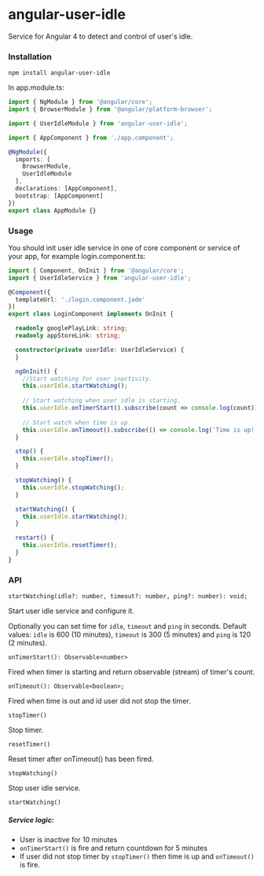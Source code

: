 # angular-user-idle

Service for Angular 4 to detect and control of user's idle.

### Installation

`npm install angular-user-idle`

In app.module.ts:
```typescript
import { NgModule } from '@angular/core';
import { BrowserModule } from '@angular/platform-browser';

import { UserIdleModule } from 'angular-user-idle';

import { AppComponent } from './app.component';

@NgModule({
  imports: [
    BrowserModule,
    UserIdleModule
  ],
  declarations: [AppComponent],
  bootstrap: [AppComponent]
})
export class AppModule {}
```

### Usage

You should init user idle service in one of core component or service of your app,
for example login.component.ts:

```typescript
import { Component, OnInit } from '@angular/core';
import { UserIdleService } from 'angular-user-idle';

@Component({
  templateUrl: './login.component.jade'
})
export class LoginComponent implements OnInit {

  readonly googlePlayLink: string;
  readonly appStoreLink: string;

  constructor(private userIdle: UserIdleService) {
  }

  ngOnInit() {
    //Start watching for user inactivity.
    this.userIdle.startWatching();
    
    // Start watching when user idle is starting.
    this.userIdle.onTimerStart().subscribe(count => console.log(count));
    
    // Start watch when time is up.
    this.userIdle.onTimeout().subscribe(() => console.log('Time is up!'));
  }

  stop() {
    this.userIdle.stopTimer();
  }

  stopWatching() {
    this.userIdle.stopWatching();
  }

  startWatching() {
    this.userIdle.startWatching();
  }

  restart() {
    this.userIdle.resetTimer();
  }
}
```
### API
`startWatching(idle?: number, timeout?: number, ping?: number): void;`

Start user idle service and configure it.

Optionally you can set time for `idle`, `timeout` and `ping` in seconds.
Default values: `idle` is 600 (10 minutes), `timeout` is 300 (5 minutes) 
and `ping` is 120 (2 minutes).

`onTimerStart(): Observable<number>`

Fired when timer is starting and return observable (stream) of timer's count. 

`onTimeout(): Observable<boolean>;`

Fired when time is out and id user did not stop the timer. 

`stopTimer()`

Stop timer.

`resetTimer()`

Reset timer after onTimeout() has been fired.

`stopWatching()`

Stop user idle service.

`startWatching()`


##### Service logic:
- User is inactive for 10 minutes
- `onTimerStart()` is fire and return countdown for 5 minutes
- If user did not stop timer by `stopTimer()` then time is up and `onTimeout()` is fire.
